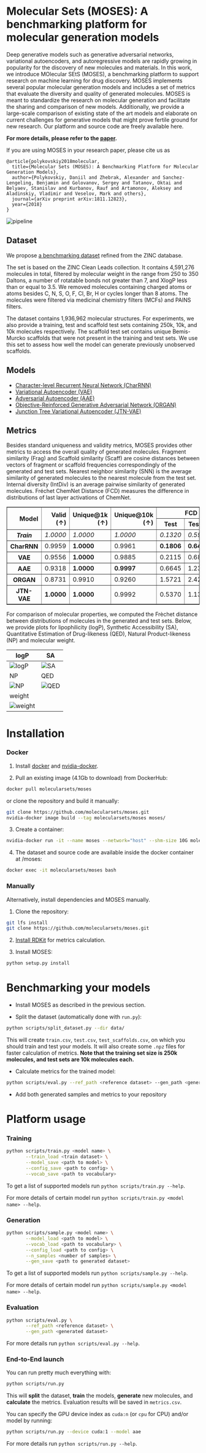 # Molecular Sets (MOSES): A benchmarking platform for molecular generation models

Deep generative models such as generative adversarial networks, variational autoencoders, and autoregressive models are rapidly growing in popularity for the discovery of new molecules and materials. In this work, we introduce MOlecular SEtS (MOSES), a benchmarking platform to support research on machine learning for drug discovery. MOSES implements several popular molecular generation models and includes a set of metrics that evaluate the diversity and quality of generated molecules. MOSES is meant to standardize the research on molecular generation and facilitate the sharing and comparison of new models. Additionally, we provide a large-scale comparison of existing state of the art models and elaborate on current challenges for generative models that might prove fertile ground for new research. Our platform and source code are freely available here.

__For more details, please refer to the [paper](https://arxiv.org/abs/1811.12823).__

If you are using MOSES in your research paper, please cite us as
```
@article{polykovskiy2018molecular,
  title={Molecular Sets (MOSES): A Benchmarking Platform for Molecular Generation Models},
  author={Polykovskiy, Daniil and Zhebrak, Alexander and Sanchez-Lengeling, Benjamin and Golovanov, Sergey and Tatanov, Oktai and Belyaev, Stanislav and Kurbanov, Rauf and Artamonov, Aleksey and Aladinskiy, Vladimir and Veselov, Mark and others},
  journal={arXiv preprint arXiv:1811.12823},
  year={2018}
}
```

![pipeline](images/pipeline.png)

## Dataset

We propose [a benchmarking dataset](https://media.githubusercontent.com/media/molecularsets/moses/master/data/dataset_v1.csv) refined from the ZINC database.

The set is based on the ZINC Clean Leads collection. It contains 4,591,276 molecules in total, filtered by molecular weight in the range from 250 to 350 Daltons, a number of rotatable bonds not greater than 7, and XlogP less than or equal to 3.5. We removed molecules containing charged atoms or atoms besides C, N, S, O, F, Cl, Br, H or cycles longer than 8 atoms. The molecules were filtered via medicinal chemistry filters (MCFs) and PAINS filters.

The dataset contains 1,936,962 molecular structures. For experiments, we also provide a training, test and scaffold test sets containing 250k, 10k, and 10k molecules respectively. The scaffold test set contains unique Bemis-Murcko scaffolds that were not present in the training and test sets. We use this set to assess how well the model can generate previously unobserved scaffolds.

## Models

* [Character-level Recurrent Neural Network (CharRNN)](./moses/char_rnn/README.md)
* [Variational Autoencoder (VAE)](./moses/vae/README.md)
* [Adversarial Autoencoder (AAE)](./moses/aae/README.md)
* [Objective-Reinforced Generative Adversarial Network (ORGAN)](./moses/organ/README.md)
* [Junction Tree Variational Autoencoder (JTN-VAE)](https://github.com/wengong-jin/icml18-jtnn/tree/master/fast_molvae)


## Metrics
Besides standard uniqueness and validity metrics, MOSES provides other metrics to access the overall quality of generated molecules. Fragment similarity (Frag) and Scaffold similarity (Scaff) are cosine distances between vectors of fragment or scaffold frequencies correspondingly of the generated and test sets. Nearest neighbor similarity (SNN) is the average similarity of generated molecules to the nearest molecule from the test set. Internal diversity (IntDiv) is an average pairwise similarity of generated molecules. Fréchet ChemNet Distance (FCD) measures the difference in distributions of last layer activations of ChemNet.

<table border="1" class="dataframe">
    <thead>
        <tr style="text-align: right;">
            <th rowspan="2">Model</th>
            <th rowspan="2">Valid (↑)</th>
            <th rowspan="2">Unique@1k (↑)</th>
            <th rowspan="2">Unique@10k (↑)</th>
            <th colspan="2">FCD (↓)</th>
            <th colspan="2">SNN (↑)</th>
            <th colspan="2">Frag (↑)</th>
            <th colspan="2">Scaff (↑)</th>
            <th rowspan="2">IntDiv (↑)</th>
            <th rowspan="2">IntDiv2 (↑)</th>
            <th rowspan="2">Filters (↑)</th>
        </tr>
        <tr>
            <th>Test</th>
            <th>TestSF</th>
            <th>Test</th>
            <th>TestSF</th>
            <th>Test</th>
            <th>TestSF</th>
            <th>Test</th>
            <th>TestSF</th>
        </tr>
    </thead>
    <tbody>
        <tr>
            <th><i>Train</i></th>
            <td><i>1.0000</i></td>
            <td><i>1.0000</i></td>
            <td><i>1.0000</i></td>
            <td><i>0.1320</i></td>
            <td><i>0.5994</i></td>
            <td><i>0.4833</i></td>
            <td><i>0.4635</i></td>
            <td><i>0.9997</i></td>
            <td><i>0.9981</i></td>
            <td><i>0.8756</i></td>
            <td><i>0.0000</i></td>
            <td><i>0.8567</i></td>
            <td><i>0.8508</i></td>
            <td><i>1.0000</i></td>
        </tr>
        <tr>
            <th>CharRNN</th>
            <td>0.9959</td>
            <td><b>1.0000</b></td>
            <td>0.9961</td>
            <td><b>0.1806</b></td>
            <td><b>0.6428</b></td>
            <td><b>0.4809</b></td>
            <td><b>0.4634</b></td>
            <td><b>0.9994</b></td>
            <td><b>0.9979</b></td>
            <td>0.8291</td>
            <td>0.0632</td>
            <td>0.8568</td>
            <td>0.8508</td>
            <td><b>0.9988</b></td>
        </tr>
        <tr>
            <th>VAE</th>
            <td>0.9556</td>
            <td><b>1.0000</b></td>
            <td>0.9885</td>
            <td>0.2115</td>
            <td>0.6837</td>
            <td>0.4782</td>
            <td>0.4610</td>
            <td><b>0.9994</b></td>
            <td>0.9974</td>
            <td><b>0.8356</b></td>
            <td>0.0405</td>
            <td>0.8549</td>
            <td>0.8490</td>
            <td>0.9968</td>
        </tr>
        <tr>
            <th>AAE</th>
            <td>0.9318</td>
            <td><b>1.0000</b></td>
            <td><b>0.9997</b></td>
            <td>0.6645</td>
            <td>1.2380</td>
            <td>0.4267</td>
            <td>0.4178</td>
            <td>0.9916</td>
            <td>0.9898</td>
            <td>0.7192</td>
            <td><b>0.1363</b></td>
            <td><b>0.8604</b></td>
            <td><b>0.8549</b></td>
            <td>0.9857</td>
        </tr>
        <tr>
            <th>ORGAN</th>
            <td>0.8731</td>
            <td>0.9910</td>
            <td>0.9260</td>
            <td>1.5721</td>
            <td>2.4292</td>
            <td>0.4745</td>
            <td>0.4593</td>
            <td>0.9897</td>
            <td>0.9883</td>
            <td>0.7843</td>
            <td>0.0632</td>
            <td>0.8526</td>
            <td>0.8457</td>
            <td>0.9934</td>
        </tr>
        <tr>
            <th>JTN-VAE</th>
            <td><b>1.0000</b></td>
            <td><b>1.0000</b></td>
            <td>0.9992</td>
            <td>0.5370</td>
            <td>1.1328</td>
            <td>0.4441</td>
            <td>0.4345</td>
            <td>0.9960</td>
            <td>0.9948</td>
            <td>0.7908</td>
            <td>0.0978</td>
            <td>0.8512</td>
            <td>0.8453</td>
            <td>0.9778</td>
        </tr>
    </tbody>
</table>

For comparison of molecular properties, we computed the Frèchet distance between distributions of molecules in the generated and test sets. Below, we provide plots for lipophilicity (logP), Synthetic Accessibility (SA), Quantitative Estimation of Drug-likeness (QED), Natural Product-likeness (NP) and molecular weight.

|logP|SA|
|----|--|
|![logP](images/logP.png)|![SA](images/SA.png)|
|NP|QED|
|![NP](images/NP.png)|![QED](images/QED.png)|
|weight|
|![weight](images/weight.png)|

# Installation

### Docker

1. Install [docker](https://docs.docker.com/install/) and [nvidia-docker](https://github.com/nvidia/nvidia-docker/wiki/Installation-(version-2.0)).

2. Pull an existing image (4.1Gb to download) from DockerHub:

```bash
docker pull molecularsets/moses
```

or clone the repository and build it manually:

```bash
git clone https://github.com/molecularsets/moses.git
nvidia-docker image build --tag molecularsets/moses moses/
```

3. Create a container:
```bash
nvidia-docker run -it --name moses --network="host" --shm-size 10G molecularsets/moses
```

4. The dataset and source code are available inside the docker container at /moses:
```bash
docker exec -it molecularsets/moses bash
```

### Manually
Alternatively, install dependencies and MOSES manually.

1. Clone the repository:
```bash
git lfs install
git clone https://github.com/molecularsets/moses.git
```

2. [Install RDKit](https://www.rdkit.org/docs/Install.html) for metrics calculation.

3. Install MOSES:
```bash
python setup.py install
```


# Benchmarking your models

* Install MOSES as described in the previous section.

* Split the dataset (automatically done with `run.py`):
```bash
python scripts/split_dataset.py --dir data/
```
This will create `train.csv`, `test.csv`, `test_scaffolds.csv`, on which you should train and test your models. It will also create some `.npz` files for faster calculation of metrics. <b>Note that the training set size is 250k molecules, and test sets are 10k molecules each.</b>

* Calculate metrics for the trained model:

```bash
python scripts/eval.py --ref_path <reference dataset> --gen_path <generated dataset>
```

* Add both generated samples and metrics to your repository

# Platform usage

### Training

```bash
python scripts/train.py <model name> \
       --train_load <train dataset> \
       --model_save <path to model> \
       --config_save <path to config> \
       --vocab_save <path to vocabulary>
```

To get a list of supported models run `python scripts/train.py --help`.

For more details of certain model run `python scripts/train.py <model name> --help`.

### Generation

```bash
python scripts/sample.py <model name> \
       --model_load <path to model> \
       --vocab_load <path to vocabulary> \
       --config_load <path to config> \
       --n_samples <number of samples> \
       --gen_save <path to generated dataset>
```

To get a list of supported models run `python scripts/sample.py --help`.

For more details of certain model run `python scripts/sample.py <model name> --help`.

### Evaluation

```bash
python scripts/eval.py \
       --ref_path <reference dataset> \
       --gen_path <generated dataset>
```

For more details run `python scripts/eval.py --help`.


### End-to-End launch

You can run pretty much everything with:
```bash
python scripts/run.py
```
This will **split** the dataset, **train** the models, **generate** new molecules, and **calculate** the metrics. Evaluation results will be saved in `metrics.csv`.

You can specify the GPU device index as `cuda:n` (or `cpu` for CPU) and/or model by running:
```bash
python scripts/run.py --device cuda:1 --model aae
```

For more details run `python scripts/run.py --help`.
